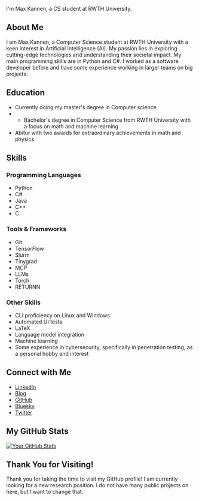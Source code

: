I'm Max Kannen, a CS student at RWTH University.

## About Me

I am Max Kannen, a Computer Science student at RWTH University with a keen interest in Artificial Intelligence (AI). My passion lies in exploring cutting-edge technologies and understanding their societal impact. My main programming skills are in Python and C#. I worked as a software developer before and have some experience working in larger teams on big projects.

## Education

- Currently doing my master's degree in Computer science
- - Bachelor's degree in Computer Science from RWTH University with a focus on math and machine learning
- Abitur with two awards for extraordinary achievements in math and physics



## Skills

### Programming Languages
- Python
- C#
- Java
- C++
- C

### Tools & Frameworks
- Git
- TensorFlow
- Slurm
- Tinygrad
- MCP
- LLMs
- Torch
- RETURNN

### Other Skills
- CLI proficiency on Linux and Windows
- Automated UI tests
- LaTeX
- Language model integration
- Machine learning
- Some experience in cybersecurity, specifically in penetration testing, as a personal hobby and interest
  

## Connect with Me

- [LinkedIn](https://www.linkedin.com/in/mkannen/)
- [Blog](https://mkannen.tech/)
- [GitHub](https://github.com/Max-Ryujin)
- [Bluesky](https://bsky.app/profile/maxkannen.bsky.social)
- [Twitter](https://twitter.com/MaxKannen)

## My GitHub Stats

[![Your GitHub Stats](https://github-readme-stats.vercel.app/api?username=Max-Ryujin&show_icons=true&count_private=true&theme=dark)](https://github.com/Max-Ryujin)

## Thank You for Visiting!

Thank you for taking the time to visit my GitHub profile! I am currently looking for a new research position. I do not have many public projects on here, but I want to change that.
